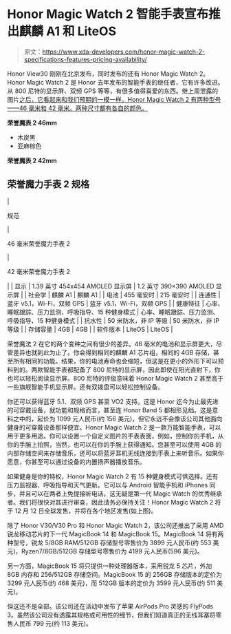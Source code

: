 # Honor Magic Watch 2 智能手表宣布推出麒麟 A1 和 LiteOS

> 原文：<https://www.xda-developers.com/honor-magic-watch-2-specifications-features-pricing-availability/>

Honor View30 刚刚在北京发布，同时发布的还有 Honor Magic Watch 2。Honor Magic Watch 2 是 Honor 去年发布的智能手表的继任者，它有许多改进。从 800 尼特的显示屏、双频 GPS 等等，有很多值得喜爱的东西。继上周泄露的图片[之后，它看起来和我们预期的一模一样。Honor Magic Watch 2 有两种型号——46 毫米和 42 毫米。两种尺寸都有各自的颜色。](https://www.xda-developers.com/honor-watch-magic-2-live-image-leak-reveals-a-smartwatch-with-thin-bezels/)

**荣誉魔表 2 46mm**

*   木炭黑
*   亚麻棕色

**荣誉魔表 2 42mm**

## 荣誉魔力手表 2 规格

| 

规范

 | 

46 毫米荣誉魔力手表 2

 | 

42 毫米荣誉魔力手表 2

 |
| 显示 | 1.39 英寸 454x454 AMOLED 显示屏 | 1.2 英寸 390×390 AMOLED 显示屏 |
| 社会学 | 麒麟 A1 | 麒麟 A1 |
| 电池 | 455 毫安时 | 215 毫安时 |
| 连通性 | 蓝牙 v5.1，Wi-Fi，双频 GPS | 蓝牙 v5.1，Wi-Fi，双频 GPS |
| 健康特征 | 心率、睡眠跟踪、压力监测、呼吸指导、15 种健身模式 | 心率、睡眠跟踪、压力监测、呼吸指导、15 种健身模式 |
| 抗水性 | 50 米防水，非 IP 等级 | 50 米防水，非 IP 等级 |
| 存储容量 | 4GB | 4GB |
| 软件版本 | LiteOS | LiteOS |

荣誉魔法 2 在它的两个变种之间有很少的差异。46 毫米的电池和显示屏更大，尽管差异也就到此为止了。你会得到相同的麒麟 A1 芯片组，相同的 4GB 存储，甚至所有相同的功能。结果，你的电池寿命也会缩短，但这是在更小的外形下可以预料到的。两款智能手表都配备了 800 尼特的显示屏，因此即使在阳光直射下，你也可以轻松阅读显示屏。800 尼特的评级意味着 Honor Magic Watch 2 甚至高于一些旗舰智能手机显示屏。还有双拨盘可以轻松控制设备。

你还可以获得蓝牙 5.1、双频 GPS 甚至 VO2 支持。这是 Honor 迄今为止最先进的可穿戴设备，就功能和规格而言，甚至连 Honor Band 5 都相形见绌。这是意料之中的，起价为 1099 元人民币(约 156 美元)，但它永远不会像该公司其他面向健身的可穿戴设备那样便宜。Honor Magic Watch 2 是一款万能智能手表，可以用于更多用途。你可以设置一个自定义图片的手表表面，例如，控制你的手机，从你的手腕上拍照，当然，也可以在你的手腕上获得通知。您甚至可以使用 4GB 的内部存储空间来存储音乐，还可以将蓝牙耳机无线连接到手表上来听音乐。如果你愿意，你甚至可以通过设备的内置扬声器播放音乐。

如果健身是你的特权，Honor Magic Watch 2 有 15 种健身模式可供选择。还有压力监视器、呼吸指导和天气更新。它可以与 Android 智能手机和 iPhones 同步，并且可以在两者上免提接听电话。这无疑是第一代 Magic Watch 的优秀继承者。我们将很快对其进行审查，因此请务必保持关注！Honor Magic Watch 2 将于 12 月 12 日全球发售，并将在各个地区发售(如上图)。

除了 Honor V30/V30 Pro 和 Honor Magic Watch 2，该公司还推出了采用 AMD 锐龙移动芯片的下一代 MagicBook 14 和 MagicBook 15。MagicBook 14 将有两种型号，锐龙 5/8GB RAM/512GB 存储型号零售价为 3899 元人民币(约 553 美元)，Ryzen7/8GB/512GB 存储型号零售价为 4199 元人民币(596 美元)。

另一方面，MagicBook 15 将只提供一种处理器版本，采用锐龙 5 芯片，外加 8GB 内存和 256/512GB 存储空间。MagicBook 15 的 256GB 存储版本的定价为 3299 元人民币(约 468 美元)，而 512GB 版本的定价为 3599 元人民币(约 511 美元)。

但这还不是全部。该公司还在活动中发布了苹果 AirPods Pro 灵感的 FlyPods 3。虽然该公司没有透露其规格或可用性的细节，但我们知道真正的无线耳塞将零售人民币 799 元(约 113 美元)。